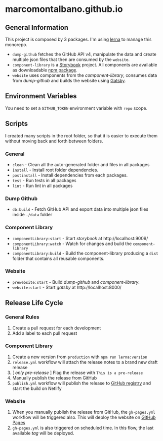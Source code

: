 # marcomontalbano.github.io


## General Information

This project is composed by 3 packages. I'm using [lerna](https://github.com/lerna/lerna) to manage this monorepo.

* `dump-github` fetches the GitHub API v4, manipulate the data and create multiple json files that then are consumed by the `website`.
* `component-library` is a [Storybook](https://storybook.js.org/) project. All components are available as downloadable [npm package](https://github.com/marcomontalbano/marcomontalbano.github.io/packages/79405).
* `website` uses components from the *component-library*, consumes data from *dump-github* and builds the website using [Gatsby](https://www.gatsbyjs.org/).

## Environment Variables

You need to set a `GITHUB_TOKEN` environment variable with `repo` scope.

## Scripts

I created many scripts in the root folder, so that it is easier to execute them without moving back and forth between folders.

### General

* `clean` - Clean all the auto-generated folder and files in all packages
* `install` - Install root folder dependencies.
* `postinstall` - Install dependencies from each packages.
* `test` - Run tests in all packages
* `lint` - Run lint in all packages

### Dump Github

* `db:build` - Fetch GitHub API and export data into multiple json files inside `./data` folder

### Component Library

* `componentLibrary:start` - Start *storybook* at http://localhost:9009/
* `componentLibrary:watch` - Watch for changes and build the `component-library`
* `componentLibrary:build` - Build the component-library producing a `dist` folder that contains all reusable components.

### Website

* `prewebsite:start` - Build *dump-github* and *component-library*.
* `website:start` - Start *gatsby* at http://localhost:8000/


## Release Life Cycle

### General Rules

1. Create a pull request for each development
1. Add a label to each pull request

### Component Library

1. Create a new version from `production` with `npm run lerna:version`
1. `release.yml` workflow will attach the release notes to a brand new draft release
1. [ *only pre-release* ] Flag the release with `This is a pre-release`
1. Manually publish the release from GitHub
1. `publish.yml` workflow will publish the release to [GitHub registry](https://github.com/marcomontalbano/marcomontalbano.github.io/packages) and start the build on Netlify

### Website

1. When you manually publish the release from GitHub, the `gh-pages.yml` workflow will be triggered also. This will deploy the website on [GitHub Pages](https://pages.github.com/)
1. `gh-pages.yml` is also triggered on scheduled time. In this flow, the last available *tag* will be deployed.
